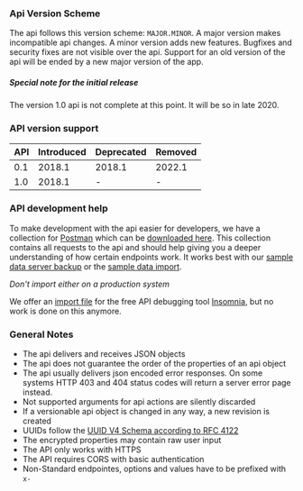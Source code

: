 ### Api Version Scheme
The api follows this version scheme: `MAJOR.MINOR`.
A major version makes incompatible api changes.
A minor version adds new features.
Bugfixes and security fixes are not visible over the api.
Support for an old version of the api will be ended by a new major version of the app.

##### Special note for the initial release
The version 1.0 api is not complete at this point. It will be so in late 2020.

### API version support
| API | Introduced | Deprecated | Removed |
| --- | --- | --- | --- |
| 0.1 | 2018.1 | 2018.1 | 2022.1 |
| 1.0 | 2018.1 | - | - |

### API development help
To make development with the api easier for developers, we have a collection for [Postman](https://www.postman.com/) which can be [downloaded here](./_files/postman-collection.json).
This collection contains all requests to the api and should help giving you a deeper understanding of how certain endpoints work.
It works best with our [sample data server backup](./_files/SampleDataBackup.json.gz) or the [sample data import](./_files/SamplePasswords.json).

_Don't import either on a production system_

We offer an [import file](./_files/insomnia-workspace.json) for the free API debugging tool [Insomnia](https://insomnia.rest/), but no work is done on this anymore.

### General Notes
 - The api delivers and receives JSON objects
 - The api does not guarantee the order of the properties of an api object
 - The api usually delivers json encoded error responses. On some systems HTTP 403 and 404 status codes will return a server error page instead.
 - Not supported arguments for api actions are silently discarded
 - If a versionable api object is changed in any way, a new revision is created
 - UUIDs follow the [UUID V4 Schema according to RFC 4122](https://wikipedia.org/wiki/Universally_Unique_Identifier)
 - The encrypted properties may contain raw user input
 - The API only works with HTTPS
 - The API requires CORS with basic authentication
 - Non-Standard endpointes, options and values have to be prefixed with `x-`